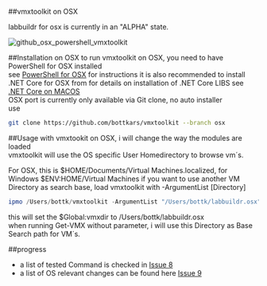 ##vmxtoolkit on OSX

labbuildr for osx is currently in an "ALPHA" state.

![github_osx_powershell_vmxtoolkit](https://cloud.githubusercontent.com/assets/8255007/17848963/c08f8588-6856-11e6-8714-82d50f96dc93.gif)

##Installation on OSX
to run vmxtoolkit on OSX, you need to have PowerShell for OSX installed  
see [PowerShell for OSX](https://github.com/PowerShell/PowerShell/blob/master/docs/installation/linux.md#os-x-1011) for instructions
it is also recommended to install .NET Core for OSX from for details on installation of .NET Core LIBS see [.NET Core on MACOS](https://www.microsoft.com/net/core#macos)   
OSX port is currently only available via Git clone, no auto installer  
use
```Bash
git clone https://github.com/bottkars/vmxtoolkit --branch osx
```

##Usage
with vmxtookit on OSX, i will change the way the modules are loaded  
vmxtoolkit will use the OS specific User Homedirectory to browse vm´s.  

For OSX, this is $HOME/Documents/Virtual Machines.localized, for Windows $ENV:HOME/Virtual Machines
if you want to use another VM Directory as search base, load vmxtoolkit with -ArgumentList [Directory]
```Powershell
ipmo /Users/bottk/vmxtoolkit -ArgumentList "/Users/bottk/labbuildr.osx" -Force
```
this will set the $Global:vmxdir to /Users/bottk/labbuildr.osx  
when running Get-VMX without parameter, i will use this Directory as Base Search path for VM´s.

##progress
* a list of tested Command is checked in [Issue 8](https://github.com/bottkars/vmxtoolkit/issues/8)   
* a list of OS relevant changes can be found here [Issue 9](https://github.com/bottkars/vmxtoolkit/issues/9)   
